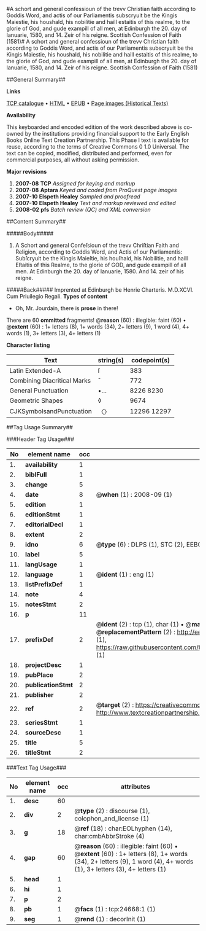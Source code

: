 #A schort and general confessioun of the trevv Christian faith according to Goddis Word, and actis of our Parliamentis subscryuit be the Kingis Maiestie, his houshald, his nobilitie and haill estaitis of this realme, to the glorie of God, and gude exampill of all men, at Edinburgh the 20. day of Ianuarie, 1580, and 14. Zeir of his reigne. Scottish Confession of Faith (1581)#
A schort and general confessioun of the trevv Christian faith according to Goddis Word, and actis of our Parliamentis subscryuit be the Kingis Maiestie, his houshald, his nobilitie and haill estaitis of this realme, to the glorie of God, and gude exampill of all men, at Edinburgh the 20. day of Ianuarie, 1580, and 14. Zeir of his reigne.
Scottish Confession of Faith (1581)

##General Summary##

**Links**

[TCP catalogue](http://www.ota.ox.ac.uk/tcp/)  • 
[HTML](http://tei.it.ox.ac.uk/tcp/Texts-HTML/free/A11/A11735.html)  • 
[EPUB](http://tei.it.ox.ac.uk/tcp/Texts-EPUB/free/A11/A11735.epub) • 
[Page images (Historical Texts)](https://data.historicaltexts.jisc.ac.uk/view?pubId=eebo-21501144e&pageId=eebo-21501144e-24668-1)

**Availability**

This keyboarded and encoded edition of the
	       work described above is co-owned by the institutions
	       providing financial support to the Early English Books
	       Online Text Creation Partnership. This Phase I text is
	       available for reuse, according to the terms of Creative
	       Commons 0 1.0 Universal. The text can be copied,
	       modified, distributed and performed, even for
	       commercial purposes, all without asking permission.

**Major revisions**

1. __2007-08__ __TCP__ *Assigned for keying and markup*
1. __2007-08__ __Aptara__ *Keyed and coded from ProQuest page images*
1. __2007-10__ __Elspeth Healey__ *Sampled and proofread*
1. __2007-10__ __Elspeth Healey__ *Text and markup reviewed and edited*
1. __2008-02__ __pfs__ *Batch review (QC) and XML conversion*

##Content Summary##

#####Body#####

1. A Schort and general Confeſsioun of the trevv Chriſtian Faith and Religion,
according to Goddis Word, and Actis of our Parliamentis: Subſcryuit be the Kingis Maieſtie, his houſhald, his Nobilitie, and haill Eſtaitis of
this Realme, to the glorie of GOD, and gude exampill of all men. At Edinburgh the 20. day of Ianuarie, 1580. And 14. zeir of his reigne.

#####Back#####
Imprented at Edinburgh be Henrie Charteris. M.D.XCVI. Cum Priuilegio Regali.
**Types of content**

  * Oh, Mr. Jourdain, there is **prose** in there!

There are 60 **ommitted** fragments! 
 @__reason__ (60) : illegible: faint (60)  •  @__extent__ (60) : 1+ letters (8), 1+ words (34), 2+ letters (9), 1 word (4), 4+ words (1), 3+ letters (3), 4+ letters (1)

**Character listing**


|Text|string(s)|codepoint(s)|
|---|---|---|
|Latin Extended-A|ſ|383|
|Combining             Diacritical Marks|̄|772|
|General Punctuation|•…|8226 8230|
|Geometric Shapes|◊|9674|
|CJKSymbolsandPunctuation|〈〉|12296 12297|

##Tag Usage Summary##

###Header Tag Usage###

|No|element name|occ|attributes|
|---|---|---|---|
|1.|__availability__|1||
|2.|__biblFull__|1||
|3.|__change__|5||
|4.|__date__|8| @__when__ (1) : 2008-09 (1)|
|5.|__edition__|1||
|6.|__editionStmt__|1||
|7.|__editorialDecl__|1||
|8.|__extent__|2||
|9.|__idno__|6| @__type__ (6) : DLPS (1), STC (2), EEBO-CITATION (1), OCLC (1), VID (1)|
|10.|__label__|5||
|11.|__langUsage__|1||
|12.|__language__|1| @__ident__ (1) : eng (1)|
|13.|__listPrefixDef__|1||
|14.|__note__|4||
|15.|__notesStmt__|2||
|16.|__p__|11||
|17.|__prefixDef__|2| @__ident__ (2) : tcp (1), char (1)  •  @__matchPattern__ (2) : ([0-9\-]+):([0-9IVX]+) (1), (.+) (1)  •  @__replacementPattern__ (2) : http://eebo.chadwyck.com/downloadtiff?vid=$1&page=$2 (1), https://raw.githubusercontent.com/textcreationpartnership/Texts/master/tcpchars.xml#$1 (1)|
|18.|__projectDesc__|1||
|19.|__pubPlace__|2||
|20.|__publicationStmt__|2||
|21.|__publisher__|2||
|22.|__ref__|2| @__target__ (2) : https://creativecommons.org/publicdomain/zero/1.0/ (1), http://www.textcreationpartnership.org/docs/. (1)|
|23.|__seriesStmt__|1||
|24.|__sourceDesc__|1||
|25.|__title__|5||
|26.|__titleStmt__|2||


###Text Tag Usage###

|No|element name|occ|attributes|
|---|---|---|---|
|1.|__desc__|60||
|2.|__div__|2| @__type__ (2) : discourse (1), colophon_and_license (1)|
|3.|__g__|18| @__ref__ (18) : char:EOLhyphen (14), char:cmbAbbrStroke (4)|
|4.|__gap__|60| @__reason__ (60) : illegible: faint (60)  •  @__extent__ (60) : 1+ letters (8), 1+ words (34), 2+ letters (9), 1 word (4), 4+ words (1), 3+ letters (3), 4+ letters (1)|
|5.|__head__|1||
|6.|__hi__|1||
|7.|__p__|2||
|8.|__pb__|1| @__facs__ (1) : tcp:24668:1 (1)|
|9.|__seg__|1| @__rend__ (1) : decorInit (1)|
